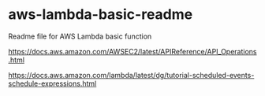 # aws-lambda-basic-readme
Readme file for AWS Lambda basic function

https://docs.aws.amazon.com/AWSEC2/latest/APIReference/API_Operations.html

https://docs.aws.amazon.com/lambda/latest/dg/tutorial-scheduled-events-schedule-expressions.html